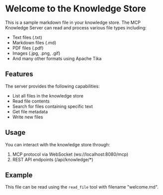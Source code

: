 # Welcome to the Knowledge Store

This is a sample markdown file in your knowledge store. The MCP Knowledge Server can read and process various file types including:

- Text files (.txt)
- Markdown files (.md)
- PDF files (.pdf)
- Images (.jpg, .png, .gif)
- And many other formats using Apache Tika

## Features

The server provides the following capabilities:
- List all files in the knowledge store
- Read file contents
- Search for files containing specific text
- Get file metadata
- Write new files

## Usage

You can interact with the knowledge store through:
1. MCP protocol via WebSocket (ws://localhost:8080/mcp)
2. REST API endpoints (/api/knowledge/*)

## Example

This file can be read using the `read_file` tool with filename "welcome.md".
